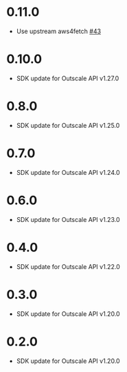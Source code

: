 # 0.11.0

 - Use upstream aws4fetch [#43](https://github.com/outscale/osc-sdk-js/pull/43)

# 0.10.0

 - SDK update for Outscale API v1.27.0

# 0.8.0

 - SDK update for Outscale API v1.25.0

# 0.7.0

 - SDK update for Outscale API v1.24.0

# 0.6.0

 - SDK update for Outscale API v1.23.0

# 0.4.0

 - SDK update for Outscale API v1.22.0

# 0.3.0

 - SDK update for Outscale API v1.20.0

# 0.2.0

 - SDK update for Outscale API v1.20.0
